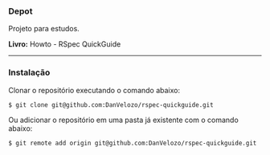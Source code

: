 ### Depot

Projeto para estudos.


**Livro:** Howto - RSpec QuickGuide

-----------------------------------------------------------------------------

### Instalação

Clonar o repositório executando o comando abaixo:

```sh
$ git clone git@github.com:DanVelozo/rspec-quickguide.git
```

Ou adicionar o repositório em uma pasta já existente com o comando abaixo:

```sh
$ git remote add origin git@github.com:DanVelozo/rspec-quickguide.git
```
